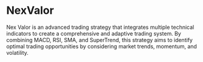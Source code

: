 # NexValor
Nex Valor is an advanced trading strategy that integrates multiple technical indicators to create a comprehensive and adaptive trading system. By combining MACD, RSI, SMA, and SuperTrend, this strategy aims to identify optimal trading opportunities by considering market trends, momentum, and volatility.
